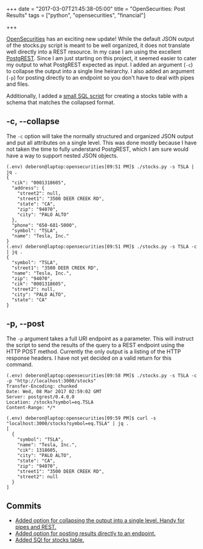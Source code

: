 +++
date = "2017-03-07T21:45:38-05:00"
title = "OpenSecurities: Post Results"
tags = ["python", "opensecurities", "financial"]

+++

[OpenSecurities](https://github.com/opensecurities) has an exciting new update! While the default JSON output of the stocks.py script is meant to be well organized, it does not translate well directly into a REST resource. In my case I am using the excellent [PostgREST](https://postgrest.com/en/v0.4/). Since I am just starting on this project, it seemed easier to cater my output to what PostgREST expected as input. I added an argument (`-c`) to collapse the output into a single line heirarchy. I also added an argument (`-p`) for posting directly to an endpoint so you don't have to deal with pipes and files.

Additionally, I added a [small SQL script](https://github.com/OpenSecurities/opensecurities/blob/master/sql/tables/stocks.sql) for creating a stocks table with a schema that matches the collapsed format.

## -c, \-\-collapse

The `-c` option will take the normally structured and organized JSON output and put all attributes on a single level. This was done mostly because I have not taken the time to fully understand PostgREST, which I am sure would have a way to support nested JSON objects.


```
(.env) deberon@laptop:opensecurities[09:51 PM]$ ./stocks.py -s TSLA | jq .
{
  "cik": "0001318605",
  "address": {
    "street2": null,
    "street1": "3500 DEER CREEK RD",
    "state": "CA",
    "zip": "94070",
    "city": "PALO ALTO"
  },
  "phone": "650-681-5000",
  "symbol": "TSLA",
  "name": "Tesla, Inc."
}
(.env) deberon@laptop:opensecurities[09:51 PM]$ ./stocks.py -s TSLA -c | jq .
{
  "symbol": "TSLA",
  "street1": "3500 DEER CREEK RD",
  "name": "Tesla, Inc.",
  "zip": "94070",
  "cik": "0001318605",
  "street2": null,
  "city": "PALO ALTO",
  "state": "CA"
}
```

## -p, \-\-post

The `-p` argument takes a full URI endpoint as a parameter. This will instruct the script to send the results of the query to a REST endpoint using the HTTP POST method. Currently the only output is a listing of the HTTP response headers. I have not yet decided on a valid return for this command.

```
(.env) deberon@laptop:opensecurities[09:58 PM]$ ./stocks.py -s TSLA -c -p "http://localhost:3000/stocks"
Transfer-Encoding: chunked
Date: Wed, 08 Mar 2017 02:59:02 GMT
Server: postgrest/0.4.0.0
Location: /stocks?symbol=eq.TSLA
Content-Range: */*

(.env) deberon@laptop:opensecurities[09:59 PM]$ curl -s "localhost:3000/stocks?symbol=eq.TSLA" | jq .
[
  {
    "symbol": "TSLA",
    "name": "Tesla, Inc.",
    "cik": 1318605,
    "city": "PALO ALTO",
    "state": "CA",
    "zip": "94070",
    "street1": "3500 DEER CREEK RD",
    "street2": null
  }
]
```

## Commits
* [Added option for collapsing the output into a single level. Handy for pipes and REST.](https://github.com/OpenSecurities/opensecurities/commit/4f6441e8a351106c6812d44f479bd8bf1c743554)
* [Added option for posting results directly to an endpoint.](https://github.com/OpenSecurities/opensecurities/commit/d730e731a39b3744ce8188c59932524313e434f0)
* [Added SQl for stocks table.](https://github.com/OpenSecurities/opensecurities/commit/7e9556545a11e86aa4d35c37618ddf8b24a8ddf0)
